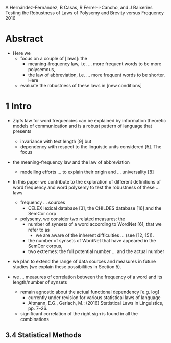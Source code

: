 A Hernández-Fernández, B Casas, R Ferrer-i-Cancho, and J Baixeries
Testing the Robustness of Laws of Polysemy and Brevity versus Frequency
2016

# Abstract

* Here we 
  * focus on a couple of [laws]: the 
    * meaning-frequency law, i.e. ... more frequent words to be more polysemous,
    * the law of abbreviation, i.e. ... more frequent words to be shorter. Here
  * evaluate the robustness of these laws in [new conditions]

# 1 Intro

* Zipfs law for word frequencies can be explained by information theoretic
  models of communication and is a robust pattern of language that presents
  * invariance with text length [9] but 
  * dependency with respect to the linguistic units considered [5]. The focus
* the meaning-frequency law and the law of abbreviation
  * modelling efforts ... to explain their origin and ... universality [8]
* In this paper we contribute to the exploration of different definitions of
  word frequency and word polysemy to test the robustness of these ...  laws 
  
  * frequency ... sources 
    * CELEX lexical database [3], the CHILDES database [16] and the SemCor corp 
  * polysemy, we consider two related measures: the 
    * number of synsets of a word according to WordNet [6], that we refer to as
      * we are aware of the inherent difficulties ... (see [12, 15]).  
    * the number of synsets of WordNet that have appeared in the SemCor corpus, 
    * two extremes: the full potential number ... and the actual number 
* we plan to extend the range of data sources and measures in future studies
  (we explain these possibilities in Section 5).
* we ... measures of correlation between the frequency of a word and its
  length/number of synsets 
  * remain agnostic about the actual functional dependency [e.g. log] 
    * currently under revision for various statistical laws of language
    * Altmann, E.G., Gerlach, M.: (2016) Statistical Laws in Linguistics, pp. 7–26.
  * significant correlation of the right sign is found in all the combinations

## 3.4 Statistical Methods
